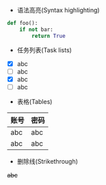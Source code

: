 * 语法高亮(Syntax highlighting)

```python
def foo():
    if not bar:
        return True
```
* 任务列表(Task lists)

- [x] abc
- [ ] abc
- [x] abc
- [ ] abc

* 表格(Tables)

账号 | 密码
----|----
abc | abc
abc | abc

* 删除线(Strikethrough)

~~abc~~
